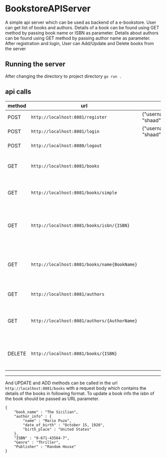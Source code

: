 # BookstoreAPIServer

A simple api server which can be used as backend of a e-bookstore. User can get list of books and authors. Details of a book can be found using GET method by passing book name or ISBN as parameter. Details about authors can be found using GET method by passing author name as parameter. After registration and login, User can Add/Update and Delete books from the server

## Running the server
After changing the directory to project directory
`go run .`

## api calls

|method|url|body|actions|
|---|---|---|---|
|POST|`http://localhost:8081/register`|{"username": "shaad","password":"1234"}| Register new user|
|POST|`http://localhost:8081/login`|{"username": "shaad","password":"1234"} | Loggin In the user|
|POST|`http://localhost:8080/logout`||Logging Out|
|GET|`http://localhost:8081/books`||Returns Details of all books|
|GET|`http://localhost:8081/books/simple`||Return list of books name|
|GET|`http://localhost:8081/books/isbn/{ISBN}`||Returns Details of the Book of the given ISBN|
|GET|`http://localhost:8081/books/name{BookName}`||Return Details of the given book name|
|GET|`http://localhost:8081/authors`||Return list of authors|
|GET|`http://localhost:8081/authors/{AuthorName}`||Returns Details of the given author|
|DELETE|`http://localhost:8081/books/{ISBN}`||Delete the book entry matching ISBN|
-----------------

And UPDATE and ADD methods can be called in the url `http://localhost:8081/books` with a request body which contains the details of the books in following format. To update a book info the isbn of the book should be passed as URL parameter. 
```
{
    "book_name" : "The Sicilian",
    "author_info" : {
        "name" : "Mario Puzo",
        "date_of_birth" : "October 15, 1920",
        "birth_place" : "United States"
    },
    "ISBN" : "0-671-43564-7",
    "Genre" : "Thriller",
    "Publisher" : "Random House"
}
```




